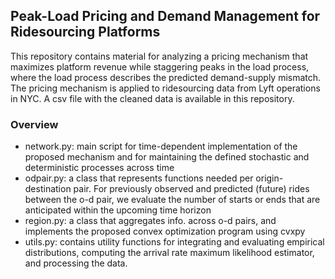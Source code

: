 ## Peak-Load Pricing and Demand Management for Ridesourcing Platforms
This repository contains material for analyzing a pricing mechanism that maximizes platform revenue while staggering peaks in the load process, where the load process describes the predicted demand-supply mismatch.
The pricing mechanism is applied to ridesourcing data from Lyft operations in NYC. A csv file with the cleaned data is available in this repository.

### Overview
  * network.py: main script for time-dependent implementation of the proposed mechanism and for maintaining the defined stochastic and deterministic processes across time
  * odpair.py: a class that represents functions needed per origin-destination pair. For previously observed and predicted (future) rides between the o-d pair, we evaluate the number of starts or ends that are anticipated within the upcoming time horizon
  * region.py: a class that aggregates info. across o-d pairs, and implements the proposed convex optimization program using cvxpy
  * utils.py: contains utility functions for integrating and evaluating empirical distributions, computing the arrival rate maximum likelihood estimator, and processing the data.
  
